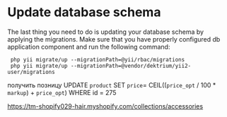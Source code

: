 
# Update database schema

The last thing you need to do is updating your database schema by applying the migrations. Make sure that you have properly configured db application component and run the following command:

```
 php yii migrate/up --migrationPath=@yii/rbac/migrations
 php yii migrate/up --migrationPath=@vendor/dektrium/yii2-user/migrations
```

получить позницу
UPDATE `product` SET `price`= CEIL((`price_opt` / 100 * `markup`) + `price_opt`) WHERE id = 275

https://tm-shopify029-hair.myshopify.com/collections/accessories
